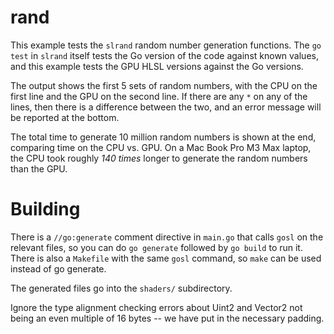 # rand

This example tests the `slrand` random number generation functions.  The `go test` in `slrand` itself tests the Go version of the code against known values, and this example tests the GPU HLSL versions against the Go versions.

The output shows the first 5 sets of random numbers, with the CPU on the first line and the GPU on the second line.  If there are any `*` on any of the lines, then there is a difference between the two, and an error message will be reported at the bottom.

The total time to generate 10 million random numbers is shown at the end, comparing time on the CPU vs. GPU.  On a Mac Book Pro M3 Max laptop, the CPU took roughly _140 times_ longer to generate the random numbers than the GPU.

# Building

There is a `//go:generate` comment directive in `main.go` that calls `gosl` on the relevant files, so you can do `go generate` followed by `go build` to run it.  There is also a `Makefile` with the same `gosl` command, so `make` can be used instead of go generate.

The generated files go into the `shaders/` subdirectory.

Ignore the type alignment checking errors about Uint2 and Vector2 not being an even multiple of 16 bytes -- we have put in the necessary padding.

